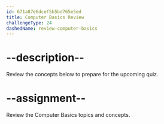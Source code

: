 ```yaml
---
id: 671a87e6dcef5b5bd765e5ed
title: Computer Basics Review
challengeType: 24
dashedName: review-computer-basics
---
```


# --description--

Review the concepts below to prepare for the upcoming quiz.



# --assignment--

Review the Computer Basics topics and concepts.
